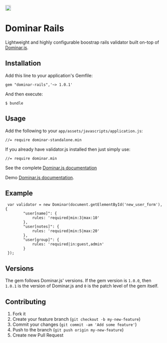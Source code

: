<a href="https://badge.fury.io/rb/dominar-rails"><img src="https://badge.fury.io/rb/dominar-rails.svg" alt="Gem Version" height="18"></a>

Dominar Rails
====

Lightweight and highly configurable boostrap rails validator built on-top of [Dominar.js](https://github.com/garygreen/dominar).

## Installation

Add this line to your application's Gemfile:

    gem "dominar-rails",'~> 1.0.1'

And then execute:

    $ bundle

## Usage

Add the following to your `app/assets/javascripts/application.js`:

    //= require dominar-standalone.min

If you already have validator.js installed then just simply use:

    //= require dominar.min


See the complete [Dominar.js documentation](https://github.com/garygreen/dominar)

Demo [Dominar.js documentation](http://garygreen.github.io/dominar/).

## Example

     var validator = new Dominar(document.getElementById('new_user_form'), {
            "user[name]": {
                rules: 'required|min:3|max:10'
            },
            "user[notes]": {
                rules: 'required|min:5|max:20'
            },
            "user[group]": {
                rules: 'required|in:guest,admin'
            }
     });


## Versions

The gem follows Dominar.js' versions. If the gem version is `1.0.0`, then `1.0.1` is the version of Dominar.js and `0`
is the patch level of the gem itself.

## Contributing

1. Fork it
2. Create your feature branch (`git checkout -b my-new-feature`)
3. Commit your changes (`git commit -am 'Add some feature'`)
4. Push to the branch (`git push origin my-new-feature`)
5. Create new Pull Request
